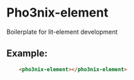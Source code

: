 # Pho3nix-element

Boilerplate for lit-element development

## Example:

```HTML
    <pho3nix-element></pho3nix-element>
```